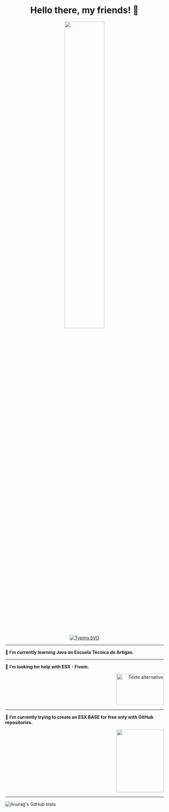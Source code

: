 <h1 align="center">Hello there, my friends! 👋</h1>



<p align="center">
<img width="50%" src="https://media.tenor.com/VrzXhtoSwcsAAAAd/hacker-typing.gif"><br>
<a href="https://git.io/typing-svg"><img src="https://readme-typing-svg.herokuapp.com?font=Reboto&size=30&duration=2500&pause=100&color=F70000&center=true&width=435&lines=Welcome+to+my+profile;Learning+LUA;Learning+Java" alt="Typing SVG" /></a>
</p>

---

📍 **I’m currently learning Java on Escuela Técnica de Artigas.**

---

📍 **I’m looking for help with ESX - Fivem.** 
<p align="right">
  <img width="150" height="100" src="https://media.discordapp.net/attachments/881753318727225348/1152223241264443402/FiveM-Logo.png" alt="Texto alternativo">
</p>

---

📍 **I'm currently trying to create an ESX BASE for free only with GitHub repositories.**

<p align="right">
<img width="150" height="200" src="https://cdn.discordapp.com/attachments/1122754323525415003/1122754464407900191/Metaverse.png" alt="">
</p>

***

![Anurag's GitHub stats](https://github-readme-stats.vercel.app/api?username=MEBYTEX&theme=shadow_red&show_icons=true)

<!--
**MEBYTEX/MEBYTEX** is a ✨ _special_ ✨ repository because its `README.md` (this file) appears on your GitHub profile.

Here are some ideas to get you started:

- 🔭 I’m currently working on ...
- 🌱 I’m currently learning ...
- 👯 I’m looking to collaborate on ...
- 🤔 I’m looking for help with ...
- 💬 Ask me about ...
- 📫 How to reach me: ...
- 😄 Pronouns: ...
- ⚡ Fun fact: ...
-->
